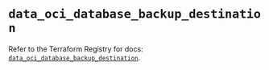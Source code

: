 # `data_oci_database_backup_destination`

Refer to the Terraform Registry for docs: [`data_oci_database_backup_destination`](https://registry.terraform.io/providers/oracle/oci/6.18.0/docs/data-sources/database_backup_destination).
